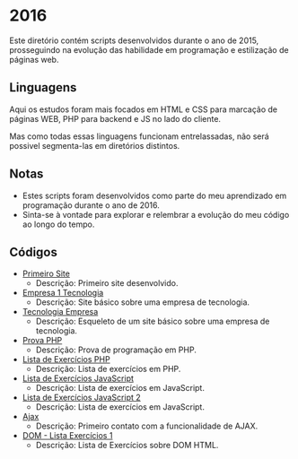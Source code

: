 # 2016

Este diretório contém scripts desenvolvidos durante o ano de 2015, prosseguindo na evolução das habilidade em 
programação e estilização de páginas web.

## Linguagens

Aqui os estudos foram mais focados em HTML e CSS para marcação de páginas WEB, PHP para backend e JS no lado do cliente.

Mas como todas essas linguagens funcionam entrelassadas, não será possivel segmenta-las em diretórios distintos.

## Notas

- Estes scripts foram desenvolvidos como parte do meu aprendizado em programação durante o ano de 2016.
- Sinta-se à vontade para explorar e relembrar a evolução do meu código ao longo do tempo.

## Códigos

- [Primeiro Site](./2016-03-15_site)
  - Descrição: Primeiro site desenvolvido.
- [Empresa 1 Tecnologia](./2016-04-06_empresa1-tecnologia)
  - Descrição: Site básico sobre uma empresa de tecnologia.
- [Tecnologia Empresa](./2016-04-16_tecnologia-empresa)
  - Descrição: Esqueleto de um site básico sobre uma empresa de tecnologia.
- [Prova PHP](./2016-04-26_prova-eduardo-joao)
  - Descrição: Prova de programação em PHP.
- [Lista de Exercícios PHP](./2016-05-09_lista-exercicios)
  - Descrição: Lista de exercícios em PHP.
- [Lista de Exercícios JavaScript](./2016-08-02_lista-exercicios)
  - Descrição: Lista de exercícios em JavaScript.
- [Lista de Exercícios JavaScript 2](./2016-08-19_lista-exercicios-2)
  - Descrição: Lista de exercícios em JavaScript.
- [Ajax](./2016-10-26_ajax)
  - Descrição: Primeiro contato com a funcionalidade de AJAX.
- [DOM - Lista Exercícios 1](./2016-10-26_ajax)
  - Descrição: Lista de Exercícios sobre DOM HTML.
